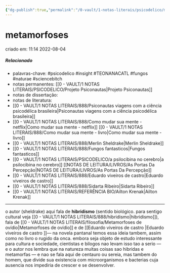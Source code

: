 ```yaml
---
{"dg-publish":true,"permalink":"/0-vault/1-notas-literais/psicodelico/metamorfoses/","tags":["psicodelico","insight","TEONANACATL","fungos","naturae","sciencebitch"],"dgHomeLink":true,"dgShowLocalGraph":true,"dgShowFileTree":true,"dgEnableSearch":true}
---
```


# metamorfoses
criado em: 11:14 2022-08-04

##### Relacionado
- palavras-chave: #psicodelico #insight #TEONANACATL #fungos #naturae #sciencebitch 
- notas permanentes: [[0 - VAULT/1 NOTAS LITERAIS/PSICODELICO/Projeto Psiconautas\|Projeto Psiconautas]] 
- notas de dissertação:
- notas de literatura: 
- [[0 - VAULT/1 NOTAS LITERAIS/888/Psiconautas viagens com a ciência psicodélica brasileira\|Psiconautas viagens com a ciência psicodélica brasileira]] 
- [[0 - VAULT/1 NOTAS LITERAIS/888/Como mudar sua mente - netflix\|Como mudar sua mente - netflix]] [[0 - VAULT/1 NOTAS LITERAIS/888/Como mudar sua mente - livro\|Como mudar sua mente - livro]] 
- [[0 - VAULT/1 NOTAS LITERAIS/888/Merlin Sheldrake\|Merlin Sheldrake]] 
- [[0 - VAULT/1 NOTAS LITERAIS/888/Fungos fantasticos\|Fungos fantasticos]] 
- [[0 - VAULT/1 NOTAS LITERAIS/PSICODELICO/a psilocibina no cerebro\|a psilocibina no cerebro]] 
[[NOTAS DE LEITURA/LIVROS/As Portas Da Percepção\|NOTAS DE LEITURA/LIVROS/As Portas Da Percepção]]
- [[0 - VAULT/1 NOTAS LITERAIS/888/Eduardo viveiros de castro\|Eduardo viveiros de castro]]
- [[0 - VAULT/1 NOTAS LITERAIS/888/Sidarta Ribeiro\|Sidarta Ribeiro]]
- [[0 - VAULT/1 NOTAS LITERAIS/REFERÊNCIA BIO/Ailton Krenak\|Ailton Krenak]]
---
o autor (sheldrake) aqui fala de **hibridismo** (sentido biológico. para sentigo cultural veja [[0 - VAULT/1 NOTAS LITERAIS/888/hibridismo\|hibridismo]]), fala de [[0 - VAULT/1 NOTAS LITERAIS/filosofia/Metamorfoses de ovídio\|Metamorfoses de ovídio]] e de [[Eduardo viveiros de castro \|Eduardo viveiros de castro ]]— na novela pantanal temos essa ideia tambem, assim como no livro o rugido da onca. embora seja objeto de estudo interessante para cultura e sociedade, cientistas e bilogos nao levam isso tao a serio — e o autor nos lembra que na natureza muitas coisas sao hibridas e metamorfas — e nao se fala aqui de centauro ou sereia, mas tambem do homem, que divide sua existencia com microorganismos e bacterias cuja ausencia nos impediria de crescer e se desenvolver. 